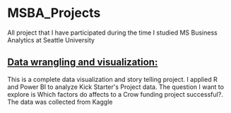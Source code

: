 # MSBA_Projects
All project that I have participated during the time I studied MS Business Analytics at Seattle University

## <a href="https://github.com/quochuy201/MSBA_Projects/tree/master/BUAN5210_DataVisualization_KickStarterStartup">Data wrangling and visualization: </a>
This is a complete data visualization and story telling project. I applied R and Power BI to analyze Kick Starter's Project data. The question I want to explore is Which factors do affects to a Crow funding project successful?. The data was collected from Kaggle
